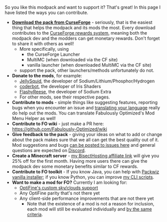 So you like this modpack and want to support it? That's great! In this page I have listed the ways you can contribute.

* **[Download the pack from CurseForge](https://www.curseforge.com/minecraft/modpacks/fabulously-optimized/files)** - seriously, that is the easiest thing that helps the modpack and its mods the most. Every download contributes to the [CurseForge rewards system](https://support.curseforge.com/en/support/solutions/articles/9000197898-rewards-program-terms-of-service#1.-Description-of-Rewards-Program), meaning both the modpack dev and the modders can get monetary rewards. Don't forget to share it with others as well!
  * More specifically, using 
     * the CurseForge Launcher
     * MultiMC (when downloaded via the CF site) 
     * vanilla launcher (when downloaded MultiMC via the CF site) 
  * support the pack, other launchers/methods unfortunately do not.
* **Donate to the mods**, for example:
  * [JellySquid](https://jellysquid.me/donate), the developer of Sodium/Lithium/Phosphor/Hydrogen
  * [coderbot](https://www.patreon.com/coderbot), the developer of Iris Shaders 
  * [FlashyReese](https://ko-fi.com/flashyreese), the developer of Sodium Extra 
  * For other mods, see their respective pages.
* **Contribute to mods** - simple things like suggesting features, reporting bugs when you encounter an issue and [translating your language](https://fabulously-optimized.gitbook.io/modpack/readme/language-support) really do help out the mods. You can translate Fabulously Optimized's Mod Menu Helper as well!
* **Contribute to FO wiki** - just make a PR here: https://github.com/Fabulously-Optimized/wiki
* **Give feedback to the pack** - giving your ideas on what to add or change about the pack makes sure that we all can get the best quality out of it. Mod suggestions and bugs [can be posted to issues here](https://github.com/Madis0/fabulously-optimized/issues) and general questions are expected on [Discord](https://discord.gg/yxaXtaQqdB).
* **Create a Minecraft server** - [my BisectHosting affiliate link](https://www.bisecthosting.com/clients/aff.php?aff=2604) will give you 25% off for the first month. Having more users there can give the modpack dev some monetary benefits similar to CF rewards.
* **Contribute to FO toolkit** - If you know Java, you can help with [Packwiz vanilla installer](https://github.com/packwiz/packwiz-vanilla-installer); if you know Python, you can improve [my CLI scripts](https://github.com/Fabulously-Optimized/fabulously-optimized/tree/main/CLI%20tools).
* **Want to make a mod for FO?**
  Currently I am looking for:
  * [OptiFine's custom sky/clouds support](https://github.com/Fabulously-Optimized/fabulously-optimized/issues/72)
  * Any OptiFine parity that's not there yet
  * Any client-side performance improvements that are not there yet
     * Note that the existence of a mod is not a reason for inclusion, each mod will still be evaluated individually and [by the same criteria](https://fabulously-optimized.gitbook.io/modpack/readme/principles).
